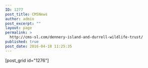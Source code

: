 ```yaml
---
ID: 1277
post_title: CMSNews
author: admin
post_excerpt: ""
layout: page
permalink: >
  http://cms-sl.com/dennery-island-and-durrell-wildlife-trust/
published: true
post_date: 2016-04-18 11:25:35
---
```

[post_grid id="1276"]